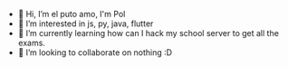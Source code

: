 - 👋 Hi, I’m el puto amo, I'm Pol
- 👀 I’m interested in js, py, java, flutter
- 🌱 I’m currently learning how can I hack my school server to get all the exams.
- 💞️ I’m looking to collaborate on nothing :D

<!---
PolPtoAmo/PolPtoAmo is a ✨ special ✨ repository because its `README.md` (this file) appears on your GitHub profile.
You can click the Preview link to take a look at your changes.
--->

